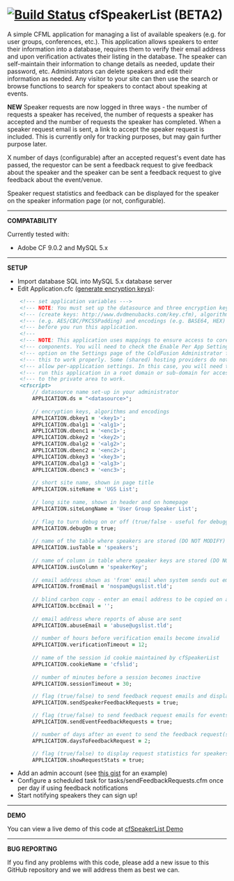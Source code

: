 [![Build Status](https://travis-ci.org/teamcfadvance/cfSpeakerList.png?branch=master)](https://travis-ci.org/teamcfadvance/cfSpeakerList)
cfSpeakerList (BETA2)
=====================

A simple CFML application for managing a list of available speakers (e.g. for user groups, conferences, etc.). This application allows speakers to enter their information into a database, requires them to verify their email address and upon verification activates their listing in the database. The speaker can self-maintain their information to change details as needed, update their password, etc. Administrators can delete speakers and edit their information as needed. Any visitor to your site can then use the search or browse functions to search for speakers to contact about speaking at events.

**NEW**
Speaker requests are now logged in three ways - the number of requests a speaker has received, the number of requests a speaker has accepted and the number of requests the speaker has completed. When a speaker request email is sent, a link to accept the speaker request is included. This is currently only for tracking purposes, but may gain further purpose later.

X number of days (configurable) after an accepted request's event date has passed, the requestor can be sent a feedback request to give feedback about the speaker and the speaker can be sent a feedback request to give feedback about the event/venue.

Speaker request statistics and feedback can be displayed for the speaker on the speaker information page (or not, configurable).

--------

**COMPATABILITY**

Currently tested with:

* Adobe CF 9.0.2 and MySQL 5.x

--------

**SETUP**

* Import database SQL into MySQL 5.x database server
* Edit Application.cfc   ([generate encryption keys](http://www.dvdmenubacks.com/key.cfm)):

```ColdFusion
	<!--- set application variables --->
	<!--- NOTE: You must set up the datasource and three encryption keys  --->
	<!--- (create keys: http://www.dvdmenubacks.com/key.cfm), algorithms  --->
	<!--- (e.g. AES/CBC/PKCS5Padding) and encodings (e.g. BASE64, HEX)    --->
	<!--- before you run this application.                                --->
	<!---                                                                 --->
	<!--- NOTE: This application uses mappings to ensure access to core   --->
	<!--- components. You will need to check the Enable Per App Settings  --->
	<!--- option on the Settings page of the ColdFusion Administrator for --->
	<!--- this to work properly. Some (shared) hosting providers do not   --->
	<!--- allow per-application settings. In this case, you will need to  --->
	<!--- run this application in a root domain or sub-domain for access  --->
	<!--- to the private area to work.                                    --->
	<cfscript>
	    // datasource name set-up in your administrator
        APPLICATION.ds = "<datasource>";
    
        // encryption keys, algorithms and encodings
		APPLICATION.dbkey1 = '<key1>';
		APPLICATION.dbalg1 = '<alg1>';
		APPLICATION.dbenc1 = '<enc1>';
		APPLICATION.dbkey2 = '<key2>';
		APPLICATION.dbalg2 = '<alg2>';
		APPLICATION.dbenc2 = '<enc2>';
		APPLICATION.dbkey3 = '<key3>';
		APPLICATION.dbalg3 = '<alg3>';
		APPLICATION.dbenc3 = '<enc3>';
		
		// short site name, shown in page title
		APPLICATION.siteName = 'UGS List';
		
		// long site name, shown in header and on homepage
		APPLICATION.siteLongName = 'User Group Speaker List';
		
		// flag to turn debug on or off (true/false - useful for debugging, turn off for production)
		APPLICATION.debugOn = true;
		
		// name of the table where speakers are stored (DO NOT MODIFY)
		APPLICATION.iusTable = 'speakers';
		
		// name of column in table where speaker keys are stored (DO NOT MODIFY)
		APPLICATION.iusColumn = 'speakerKey';
		
		// email address shown as 'from' email when system sends out emails
		APPLICATION.fromEmail = 'nospam@ugslist.tld';
		
		// blind carbon copy - enter an email address to be copied on all email sent by the system
		APPLICATION.bccEmail = '';
		
		// email address where reports of abuse are sent
		APPLICATION.abuseEmail = 'abuse@ugslist.tld';
		
		// number of hours before verification emails become invalid
		APPLICATION.verificationTimeout = 12;
		
		// name of the session id cookie maintained by cfSpeakerList
		APPLICATION.cookieName = 'cfslid';
		
		// number of minutes before a session becomes inactive
		APPLICATION.sessionTimeout = 30; 

		// flag (true/false) to send feedback request emails and display feedback for speakers (to requestor)
		APPLICATION.sendSpeakerFeedbackRequests = true;

		// flag (true/false) to send feedback request emails for events (to speaker)
		APPLICATION.sendEventFeedbackRequests = true;

		// number of days after an event to send the feedback request(s)
		APPLICATION.daysToFeedbackRequest = 2;

		// flag (true/false) to display request statistics for speakers
		APPLICATION.showRequestStats = true;
```

* Add an admin account (see [this gist](https://gist.github.com/ddspringle/9335942) for an example)
* Configure a scheduled task for tasks/sendFeedbackRequests.cfm once per day if using feedback notifications
* Start notifying speakers they can sign up!

--------

**DEMO**

You can view a live demo of this code at [cfSpeakerList Demo](http://ugslist.dvdmenubacks.com)

--------

**BUG REPORTING**

If you find any problems with this code, please add a new issue to this GitHub repository and we will address them as best we can.


